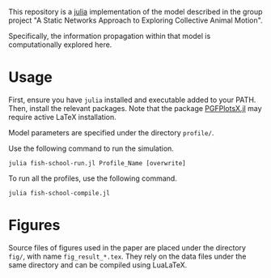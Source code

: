 This repository is a [julia](https://github.com/JuliaLang/julia) implementation of the model described in the group project "A Static Networks Approach to Exploring Collective Animal Motion".

Specifically, the information propagation within that model is computationally explored here.

# Usage
First, ensure you have `julia` installed and executable added to your PATH. Then, install the relevant packages.
Note that the package [PGFPlotsX.jl](https://github.com/kristofferc/PGFPlotsX.jl) may require active LaTeX installation.

Model parameters are specified under the directory `profile/`.


Use the following command to run the simulation.
```shell
julia fish-school-run.jl Profile_Name [overwrite]
```

To run all the profiles, use the following command.
```shell
julia fish-school-compile.jl
```


# Figures
Source files of figures used in the paper are placed under the directory `fig/`, with name `fig_result_*.tex`. They rely on the data files under the same directory and can be compiled using LuaLaTeX.

